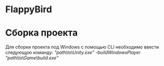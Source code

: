 # FlappyBird

# Сборка проекта
Для сборки проекта под Windows с помощью CLI необходимо ввести следующую команду: 
*"path\to\Unity.exe" -buildWindowsPlayer "path\to\Game\build.exe"*
